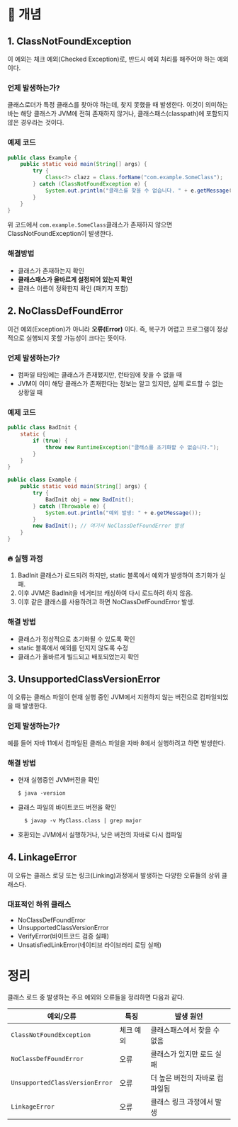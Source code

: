 <!-- Date: 2025-02-13 -->
<!-- Update Date: 2025-02-13 -->
<!-- File ID: d72f4b8a-5879-419b-b74d-81d221dbf7d4 -->
<!-- Author: Seoyeon Jang -->

# 📌 개념
## 1. ClassNotFoundException
이 예외는 체크 예외(Checked Exception)로, 반드시 예외 처리를 해주어야 하는 예외이다.

### 언제 발생하는가?
클래스로더가 특정 클래스를 찾아야 하는데, 찾지 못했을 때 발생한다. 이것이 의미하는 바는 해당 클래스가 JVM에 전혀 존재하지 않거나, 클래스패스(classpath)에 포함되지 않은 경우라는 것이다.

### 예제 코드

```java
public class Example {
    public static void main(String[] args) {
        try {
            Class<?> clazz = Class.forName("com.example.SomeClass");
        } catch (ClassNotFoundException e) {
            System.out.println("클래스를 찾을 수 없습니다. " + e.getMessage());
        }
    }
}
```
위 코드에서 `com.example.SomeClass`클래스가 존재하지 않으면 ClassNotFoundException이 발생한다.

### 해결방법
- 클래스가 존재하는지 확인
- **클래스패스가 올바르게 설정되어 있는지 확인**
- 클래스 이름이 정확한지 확인 (패키지 포함)

## 2. NoClassDefFoundError
이건 예외(Exception)가 아니라 **오류(Error)** 이다. 즉, 복구가 어렵고 프로그램이 정상적으로 실행되지 못할 가능성이 크다는 뜻이다.

### 언제 발생하는가?
- 컴파일 타임에는 클래스가 존재했지만, 런타임에 찾을 수 없을 때
- JVM이 이미 해당 클래스가 존재한다는 정보는 알고 있지만, 실제 로드할 수 없는 상황일 때

### 예제 코드

```java
public class BadInit {
    static {
        if (true) {
            throw new RuntimeException("클래스를 초기화할 수 없습니다.");
        }
    }
}

public class Example {
    public static void main(String[] args) {
        try {
            BadInit obj = new BadInit();
        } catch (Throwable e) {
            System.out.println("예외 발생: " + e.getMessage());
        }
        new BadInit(); // 여기서 NoClassDefFoundError 발생
    }
}
```

### 🔥 실행 과정
1. BadInit 클래스가 로드되려 하지만, static 블록에서 예외가 발생하여 초기화가 실패.
2. 이후 JVM은 BadInit을 네거티브 캐싱하여 다시 로드하려 하지 않음.
3. 이후 같은 클래스를 사용하려고 하면 NoClassDefFoundError 발생.

### 해결 방법
- 클래스가 정상적으로 초기화될 수 있도록 확인
- static 블록에서 예외를 던지지 않도록 수정
- 클래스가 올바르게 빌드되고 배포되었는지 확인


## 3. UnsupportedClassVersionError
이 오류는 클래스 파일이 현재 실행 중인 JVM에서 지원하지 않는 버전으로 컴파일되었을 때 발생한다.

### 언제 발생하는가?
예를 들어 자바 11에서 컴파일된 클래스 파일을 자바 8에서 실행하려고 하면 발생한다.

### 해결 방법
- 현재 실행중인 JVM버전을 확인
    ```shell
    $ java -version    
    ```
- 클래스 파일의 바이트코드 버전을 확인
  ```shell
    $ javap -v MyClass.class | grep major
    ```
- 호환되는 JVM에서 실행하거나, 낮은 버전의 자바로 다시 컴파일

## 4. LinkageError
이 오류는 클래스 로딩 또는 링크(Linking)과정에서 발생하는 다양한 오류들의 상위 클래스다.

### 대표적인 하위 클래스
- NoClassDefFoundError
- UnsupportedClassVersionError
- VerifyError(바이트코드 검증 실패)
- UnsatisfiedLinkError(네이티브 라이브러리 로딩 실패)

# 정리
클래스 로드 중 발생하는 주요 예외와 오류들을 정리하면 다음과 같다.

| 예외/오류                      | 특징       | 발생 원인                          |
|--------------------------------|----------|----------------------------------|
| `ClassNotFoundException`       | 체크 예외 | 클래스패스에서 찾을 수 없음      |
| `NoClassDefFoundError`         | 오류      | 클래스가 있지만 로드 실패        |
| `UnsupportedClassVersionError` | 오류      | 더 높은 버전의 자바로 컴파일됨   |
| `LinkageError`                 | 오류      | 클래스 링크 과정에서 발생        |




